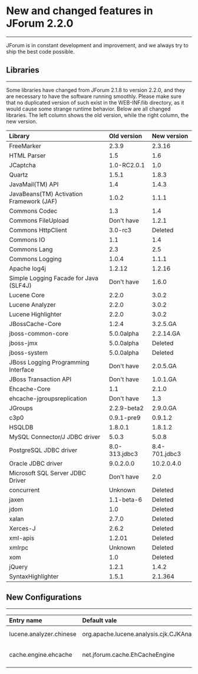 # New and changed features in JForum 2.2.0 #

---

JForum is in constant development and improvement, and we always try to ship the best code possible.


## Libraries ##

---

Some libraries have changed from JForum 2.1.8 to version 2.2.0, and they are necessary to have the software running smoothly. Please make sure that no duplicated version of such exist in the WEB-INF/lib directory, as it would cause some strange runtime behavior.
Below are all changed libraries. The left column shows the old version, while the right column, the new version.

|Library|Old version|New version|
|:------|:----------|:----------|
|FreeMarker|2.3.9|2.3.16|
|HTML Parser|1.5|1.6|
|JCaptcha|1.0-RC2.0.1|1.0|
|Quartz|1.5.1|1.8.3|
|JavaMail(TM) API|1.4|1.4.3|
|JavaBeans(TM) Activation Framework (JAF)|1.0.2|1.1.1|
|Commons Codec|1.3|1.4|
|Commons FileUpload|Don't have|1.2.1|
|Commons HttpClient|3.0-rc3|Deleted|
|Commons IO|1.1|1.4|
|Commons Lang|2.3|2.5|
|Commons Logging|1.0.4|1.1.1|
|Apache log4j|1.2.12|1.2.16|
|Simple Logging Facade for Java (SLF4J)|Don't have|1.6.0|
|Lucene Core|2.2.0|3.0.2|
|Lucene Analyzer|2.2.0|3.0.2|
|Lucene Highlighter|2.2.0|3.0.2|
|JBossCache-Core|1.2.4|3.2.5.GA|
|jboss-common-core|5.0.0alpha|2.2.14.GA|
|jboss-jmx|5.0.0alpha|Deleted|
|jboss-system|5.0.0alpha|Deleted|
|JBoss Logging Programming Interface|Don't have|2.0.5.GA|
|JBoss Transaction API|Don't have|1.0.1.GA|
|Ehcache-Core|1.1|2.1.0|
|ehcache-jgroupsreplication|Don't have|1.3|
|JGroups|2.2.9-beta2|2.9.0.GA|
|c3p0|0.9.1-pre9|0.9.1.2|
|HSQLDB|1.8.0.1|1.8.1.2|
|MySQL Connector/J JDBC driver|5.0.3|5.0.8|
|PostgreSQL JDBC driver|8.0-313.jdbc3|8.4-701.jdbc3|
|Oracle JDBC driver|9.0.2.0.0|10.2.0.4.0|
|Microsoft SQL Server JDBC Driver|Don't have|2.0|
|concurrent|Unknown|Deleted|
|jaxen|1.1-beta-6|Deleted|
|jdom|1.0|Deleted|
|xalan|2.7.0|Deleted|
|Xerces-J|2.6.2|Deleted|
|xml-apis|1.2.01|Deleted|
|xmlrpc|Unknown|Deleted|
|xom|1.0|Deleted|
|jQuery|1.2.1|1.4.2|
|SyntaxHighlighter|1.5.1|2.1.364|

## New Configurations ##

---

|Entry name|Default vale|Description|
|:---------|:-----------|:----------|
|lucene.analyzer.chinese|org.apache.lucene.analysis.cjk.CJKAnalyzer|Chinese Token Analyzer|
|cache.engine.ehcache|net.jforum.cache.EhCacheEngine|Ehcache Engine implementation|